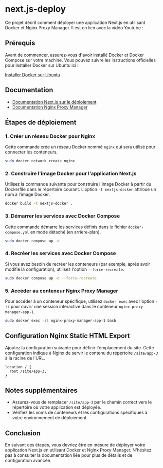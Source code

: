 # next.js-deploy

Ce projet décrit comment déployer une application Next.js en utilisant Docker et Nginx Proxy Manager. Il est en lien avec la vidéo Youtube :

## Prérequis

Avant de commencer, assurez-vous d'avoir installé Docker et Docker Compose sur votre machine. Vous pouvez suivre les instructions officielles pour installer Docker sur Ubuntu ici :

[Installer Docker sur Ubuntu](https://docs.docker.com/engine/install/ubuntu/)

## Documentation

- [Documentation Next.js sur le déploiement](https://nextjs.org/docs/app/building-your-application/deploying)
- [Documentation Nginx Proxy Manager](https://nginxproxymanager.com/setup/)

## Étapes de déploiement

### 1. Créer un réseau Docker pour Nginx

Cette commande crée un réseau Docker nommé `nginx` qui sera utilisé pour connecter les conteneurs.

```sh
sudo docker network create nginx
```

### 2. Construire l'image Docker pour l'application Next.js

Utilisez la commande suivante pour construire l'image Docker à partir du Dockerfile dans le répertoire courant. L'option `-t nextjs-docker` attribue un nom à l'image Docker.

```sh
docker build -t nextjs-docker .
```

### 3. Démarrer les services avec Docker Compose

Cette commande démarre les services définis dans le fichier `docker-compose.yml` en mode détaché (en arrière-plan).

```sh
sudo docker compose up -d
```

### 4. Recréer les services avec Docker Compose

Si vous avez besoin de recréer les conteneurs (par exemple, après avoir modifié la configuration), utilisez l'option `--force-recreate`.

```sh
sudo docker compose up -d --force-recreate
```

### 5. Accéder au conteneur Nginx Proxy Manager

Pour accéder à un conteneur spécifique, utilisez `docker exec` avec l'option `-it` pour ouvrir une session interactive dans le conteneur `nginx-proxy-manager-app-1`.

```sh
sudo docker exec -it nginx-proxy-manager-app-1 bash
```

## Configuration Nginx Static HTML Export

Ajoutez la configuration suivante pour définir l'emplacement du site. Cette configuration indique à Nginx de servir le contenu du répertoire `/site/app-3` à la racine de l'URL.

```nginx
location / {
  root /site/app-3;
}
```

## Notes supplémentaires

- Assurez-vous de remplacer `/site/app-3` par le chemin correct vers le répertoire où votre application est déployée.
- Vérifiez les noms de conteneurs et les configurations spécifiques à votre environnement de déploiement.

## Conclusion

En suivant ces étapes, vous devriez être en mesure de déployer votre application Next.js en utilisant Docker et Nginx Proxy Manager. N'hésitez pas à consulter la documentation liée pour plus de détails et de configuration avancée.